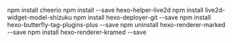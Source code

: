 npm install cheerio
npm install --save hexo-helper-live2d
npm install live2d-widget-model-shizuku
npm install hexo-deployer-git --save
npm install hexo-butterfly-tag-plugins-plus --save
npm uninstall hexo-renderer-marked --save
npm install hexo-renderer-kramed --save
